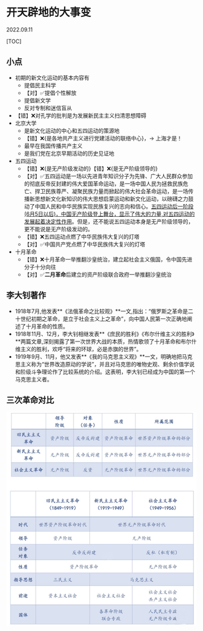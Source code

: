 # 开天辟地的大事变
2022.09.11

[TOC]

## 小点

* 初期的新文化运动的基本内容有
  * 提倡民主科学
  * 【对】✅提倡个性解放
  * 提倡新文学
  * 反对专制和迷信盲从
* 【错】❌对孔学的批判是为发展新民主主义扫清思想障碍
* 北京大学
  * 是新文化运动的中心和五四运动的策源地
  * 【错】❌{是各地共产主义进行党建活动的联络中心}，-> 上海才是！
  * 最早在我国传播共产主义
  * 是我们党在北京早期活动的历史见证地
* 五四运动
  * 【错】❌{是无产阶级发动的}【错】❌{是无产阶级领导的}
  * 【对】✅五四运动是一场以先进青年知识分子为先锋、广大人民群众参加的彻底反帝反封建的伟大爱国革命运动，是一场中国人民为拯救民族危亡、捍卫民族尊严、凝聚民族力量而掀起的伟大社会革命运动，是一场传播新思想新文化新知识的伟大思想启蒙运动和新文化运动，以磅礴之力鼓动了中国人民和中华民族实现民族复兴的志向和信心。<u>五四运动后一阶段(6月5日以后)，中国无产阶级登上舞台，显示了伟大的力量,对五四运动的发展起着决定性作用</u>。但是，还不能说五四运动本身是无产阶级领导的，更不能说是无产阶级发动的。
  * 【错】❌五四运动点燃了中华民族伟大复兴的灯塔
  * 【对】✅中国共产党点燃了中华民族伟大复兴的灯塔
* 十月革命
  * 【错】❌十月革命一举推翻沙皇统治，建立起社会主义俄国，令中国先进分子十分向往
  * 【对】✅**二月革命**后建立的资产阶级联合政府一举推翻沙皇统治

## 李大钊著作

* 1918年7月,他发表**《法俄革命之比较观》**一文,指出：“俄罗斯之革命是二十世纪初期之革命，是立于社会主义上之革命”，向中国人民第一次正确地阐述了十月革命的性质。
* 1918年11月、12月，李大钊相继发表**《庶民的胜利》《布尔什维主义的胜利》**两篇文章,深刻揭露了第一次世界大战的本质，热情歌领了十月革命和布尔什维主义的胜利，欢呼“将来的环球，必是赤旗的世界”。
* 1919年9月、11月，他又发表**《我的马克思主义观》**一文，明确地把马克思主义称为“世界改造原动的学说”，并且对马克思的唯物史观、剩余价值学说和阶级斗争理论作了比较系统的介绍。这表明，李大钊已经成为中国的第一个马克思主义者。

## 三次革命对比

![image-20220907134633608](resources/三次革命对比.png)

